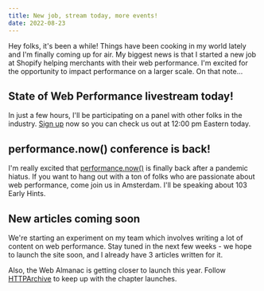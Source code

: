 ```yaml
---
title: New job, stream today, more events!
date: 2022-08-23
---
```

Hey folks, it's been a while! Things have been cooking in my world lately and I'm finally coming up for air. My biggest news is that I started a new job at Shopify helping merchants with their web performance. I'm excited for the opportunity to impact performance on a larger scale. On that note...

## State of Web Performance livestream today!

In just a few hours, I'll be participating on a panel with other folks in the industry. [Sign up](https://www.thisdotmedia.com/state-of-the-web/state-of-web-performance-august-2022/) now so you can check us out at 12:00 pm Eastern today.

## performance.now() conference is back!

I'm really excited that [performance.now()](https://perfnow.nl/) is finally back after a pandemic hiatus. If you want to hang out with a ton of folks who are passionate about web performance, come join us in Amsterdam. I'll be speaking about 103 Early Hints.

## New articles coming soon

We're starting an experiment on my team which involves writing a lot of content on web performance. Stay tuned in the next few weeks - we hope to launch the site soon, and I already have 3 articles written for it.

Also, the Web Almanac is getting closer to launch this year. Follow [HTTPArchive](https://twitter.com/HTTPArchive) to keep up with the chapter launches.
